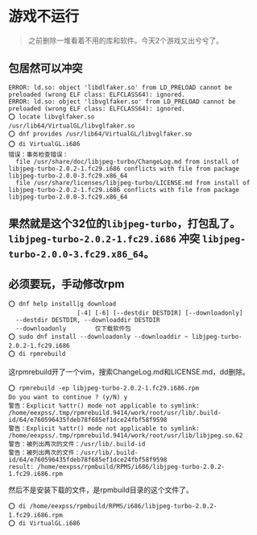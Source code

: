 # 游戏不运行

> 之前删除一堆看着不用的库和软件。今天2个游戏又出兮兮了。
## 包居然可以冲突
```
ERROR: ld.so: object 'libdlfaker.so' from LD_PRELOAD cannot be preloaded (wrong ELF class: ELFCLASS64): ignored.
ERROR: ld.so: object 'libvglfaker.so' from LD_PRELOAD cannot be preloaded (wrong ELF class: ELFCLASS64): ignored.
⭕ locate libvglfaker.so
/usr/lib64/VirtualGL/libvglfaker.so
⭕ dnf provides /usr/lib64/VirtualGL/libvglfaker.so
⭕ di VirtualGL.i686
错误：事务检查错误：
  file /usr/share/doc/libjpeg-turbo/ChangeLog.md from install of libjpeg-turbo-2.0.2-1.fc29.i686 conflicts with file from package libjpeg-turbo-2.0.0-3.fc29.x86_64
  file /usr/share/licenses/libjpeg-turbo/LICENSE.md from install of libjpeg-turbo-2.0.2-1.fc29.i686 conflicts with file from package libjpeg-turbo-2.0.0-3.fc29.x86_64

```
果然就是这个32位的`libjpeg-turbo`，打包乱了。
`libjpeg-turbo-2.0.2-1.fc29.i686` 冲突 `libjpeg-turbo-2.0.0-3.fc29.x86_64`。
---
## 必须要玩，手动修改rpm
```
⭕ dnf help install|g download
                   [-4] [-6] [--destdir DESTDIR] [--downloadonly]
  --destdir DESTDIR, --downloaddir DESTDIR
  --downloadonly        仅下载软件包
⭕ sudo dnf install --downloadonly --downloaddir ~ libjpeg-turbo-2.0.2-1.fc29.i686
⭕ di rpmrebuild
```
这rpmrebuild开了一个vim，搜索ChangeLog.md和LICENSE.md，dd删除。
```
⭕ rpmrebuild -ep libjpeg-turbo-2.0.2-1.fc29.i686.rpm 
Do you want to continue ? (y/N) y
警告：Explicit %attr() mode not applicable to symlink: /home/eexpss/.tmp/rpmrebuild.9414/work/root/usr/lib/.build-id/64/e760596435fdeb78f685ef1dce24fbf58f9598
警告：Explicit %attr() mode not applicable to symlink: /home/eexpss/.tmp/rpmrebuild.9414/work/root/usr/lib/libjpeg.so.62
警告：被列出两次的文件：/usr/lib/.build-id
警告：被列出两次的文件：/usr/lib/.build-id/64/e760596435fdeb78f685ef1dce24fbf58f9598
result: /home/eexpss/rpmbuild/RPMS/i686/libjpeg-turbo-2.0.2-1.fc29.i686.rpm
```
然后不是安装下载的文件，是rpmbuild目录的这个文件了。
```
⭕ di /home/eexpss/rpmbuild/RPMS/i686/libjpeg-turbo-2.0.2-1.fc29.i686.rpm
⭕ di VirtualGL.i686
```
